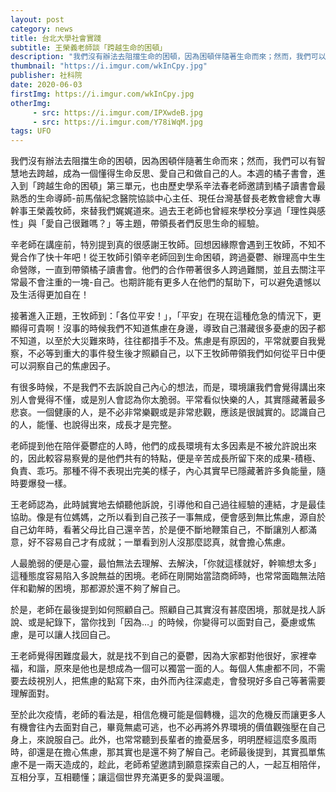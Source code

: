 ```yaml
---
layout: post
category: news
title: 台北大學社會實踐
subtitle: 王榮義老師談「跨越生命的困頓」
description: "我們沒有辦法去阻擋生命的困頓，因為困頓伴隨著生命而來；然而，我們可以有智慧地去跨越，成為一個懂得生命反思、愛自己和做自己的人。本週的橘子書會，進入到「跨越生命的困頓」第三單元，也由歷史學系辛法春老師邀請到橘子讀書會最熟悉的生命導師-前馬偕紀念醫院協談中心主任、現任台灣基督長老教會總會大專幹事王榮義牧師，來替我們娓娓道來。"
thumbnail: "https://i.imgur.com/wkInCpy.jpg"
publisher: 社科院
date: 2020-06-03
firstImg: https://i.imgur.com/wkInCpy.jpg
otherImg:
     - src: https://i.imgur.com/IPXwdeB.jpg
     - src: https://i.imgur.com/Y78iWqM.jpg
tags: UFO
---
```

我們沒有辦法去阻擋生命的困頓，因為困頓伴隨著生命而來；然而，我們可以有智慧地去跨越，成為一個懂得生命反思、愛自己和做自己的人。本週的橘子書會，進入到「跨越生命的困頓」第三單元，也由歷史學系辛法春老師邀請到橘子讀書會最熟悉的生命導師-前馬偕紀念醫院協談中心主任、現任台灣基督長老教會總會大專幹事王榮義牧師，來替我們娓娓道來。過去王老師也曾經來學校分享過「理性與感性」與「愛自己很難嗎？」等主題，帶領長者們反思生命的經驗。

辛老師在講座前，特別提到真的很感謝王牧師。回想因緣際會遇到王牧師，不知不覺合作了快十年吧！從王牧師引領辛老師回到生命困頓，跨過憂鬱、辦理高中生生命營隊，一直到帶領橘子讀書會。他們的合作帶著很多人跨過難關，並且去關注平常最不會注重的一塊-自己。也期許能有更多人在他們的幫助下，可以避免遺憾以及生活得更加自在！

接著進入正題，王牧師到：「各位平安！」，「平安」在現在這種危急的情況下，更顯得可貴啊！沒事的時候我們不知道焦慮在身邊，導致自己潛藏很多憂慮的因子都不知道，以至於大災難來時，往往都措手不及。焦慮是有原因的，平常就要自我覺察，不必等到重大的事件發生後才照顧自己，以下王牧師帶領我們如何從平日中便可以洞察自己的焦慮因子。

有很多時候，不是我們不去訴說自己內心的想法，而是，環境讓我們會覺得講出來別人會覺得不懂，或是別人會認為你太脆弱。平常看似快樂的人，其實隱藏著最多悲哀。一個健康的人，是不必非常樂觀或是非常悲觀，應該是很誠實的。認識自己的人，能懂、也說得出來，成長才是完整。

老師提到他在陪伴憂鬱症的人時，他們的成長環境有太多因素是不被允許說出來的，因此較容易察覺的是他們共有的特點，便是辛苦成長所留下來的成果-積極、負責、乖巧。那種不得不表現出完美的樣子，內心其實早已隱藏著許多負能量，隨時要爆發一樣。

王老師認為，此時誠實地去傾聽他訴說，引導他和自己過往經驗的連結，才是最佳協助。像是有位媽媽，之所以看到自己孩子一事無成，便會感到無比焦慮，源自於自己幼年時，看著父母比自己還辛苦，於是便不斷地鞭策自己，不斷讓別人都滿意，好不容易自己才有成就；一單看到別人沒那麼認真，就會擔心焦慮。

人最脆弱的便是心靈，最怕無法去理解、去解決，「你就這樣就好，幹嘛想太多」這種態度容易陷入多說無益的困境。老師在剛開始當諮商師時，也常常面臨無法陪伴和勸解的困境，那都源於還不夠了解自己。

於是，老師在最後提到如何照顧自己。照顧自己其實沒有甚麼困境，那就是找人訴說、或是紀錄下，當你找到「因為…」的時候，你變得可以面對自己，憂慮或焦慮，是可以讓人找回自己。

王老師覺得困難度最大，就是找不到自己的憂鬱，因為大家都對他很好，家裡幸福，和諧，原來是他也是想成為一個可以獨當一面的人。每個人焦慮都不同，不需要去歧視別人，把焦慮的點寫下來，由外而內往深處走，會發現好多自己等著需要理解面對。

至於此次疫情，老師的看法是，相信危機可能是個轉機，這次的危機反而讓更多人有機會往內去面對自己，畢竟無處可逃，也不必再將外界環境的價值觀強壓在自己身上，來說服自己。此外，也常常聽到長輩者的擔憂居多，明明歷經這麼多風雨時，卻還是在擔心焦慮，那其實也是還不夠了解自己。老師最後提到，其實孤單焦慮不是一兩天造成的，趁此，老師希望邀請到願意探索自己的人，一起互相陪伴，互相分享，互相聽懂；讓這個世界充滿更多的愛與溫暖。

